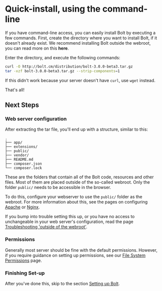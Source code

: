 Quick-install, using the command-line
=====================================

If you have command-line access, you can easily install Bolt by executing a few
commands. First, create the directory where you want to install Bolt, if it
doesn't already exist. We recommend installing Bolt outside the webroot, you can read more on this **here**. 

Enter the directory, and execute the following commands:

```bash
curl -O http://bolt.cm/distribution/bolt-3.0.0-beta3.tar.gz
tar -xzf bolt-3.0.0-beta3.tar.gz --strip-components=1
```
If this didn't work because your server doesn't have `curl`, use `wget`
instead.

That's all!

Next Steps
----------

### Web server configuration

After extracting the tar file, you'll end up with a structure, similar to this:

```
.
├── app/
├── extensions/
├── public/
├── vendor/
├── README.md
├── composer.json
└── composer.lock
```

These are the folders that contain all of the Bolt code, resources and other
files. Most of them are placed outside of the so-called webroot. Only the
folder `public/` needs to be accessible in the browser.

To do this, configure your webserver to use the `public/` folder as the
webroot. For more information about this, see the pages on configuring
[Apache][apache] or [Nginx][nginx].

If you bump into trouble setting this up, or you have no access to
unchangeable in your web server's configuration, read the page
[Troubleshooting 'outside of the webroot'][webroot].

### Permissions

Generally most server should be fine with the default permissions. However, if
you require guidance on setting up permissions, see our
[File System Permissions](permissions) page.

### Finishing Set-up

After you've done this, skip to the section [Setting up Bolt](../configuration/introduction).

[apache]: ../configuration/web-server-apache
[nginx]: ../configuration/web-server-nginx
[webroot]: ../howto/troubleshooting-outside-webroot

